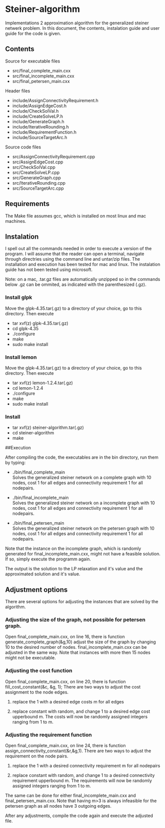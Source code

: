 Steiner-algorithm
=================

Implementations 2 approximation algorithm for the generalized steiner netwerk problem. In this document, the contents, instalation guide and user guide for the code is given.

## Contents

Source for executable files
* src/final_complete_main.cxx
* src/final_incomplete_main.cxx
* src/final_petersen_main.cxx

Header files
* include/AssignConnectivityRequirement.h
* include/AssignEdgeCost.h
* include/CheckSolVal.h
* include/CreateSolveLP.h
* include/GenerateGraph.h
* include/IterativeRounding.h
* include/RequirementFunction.h
* include/SourceTargetArc.h

Source code files
* src/AssignConnectivityRequirement.cpp
* src/AssignEdgeCost.cpp
* src/CheckSolVal.cpp
* src/CreateSolveLP.cpp
* src/GenerateGraph.cpp
* src/IterativeRounding.cpp
* src/SourceTargetArc.cpp


## Requirements

The Make file assumes gcc, which is installed on most linux and mac machines. 

## Instalation
I spell out all the commands needed in order to execute a version of the program. 
I will assume that the reader can open a terminal, navigate through directries using the command line and untar/zip files.
The installation and execution has been tested for mac and linux. 
The instalation guide has not been tested using microsoft. 

Note: on a mac, .tar.gz files are automatically unzipped so in the commands below .gz can be ommited, as indicated with the parenthesized (.gz).

### Install glpk

Move the glpk-4.35.tar(.gz) to a directory of your choice, go to this directory. Then execute

* tar xvf(z) glpk-4.35.tar(.gz)
* cd glpk-4.35
* ./configure
* make
* sudo make install 

### Install lemon

Move the glpk-4.35.tar(.gz) to a directory of your choice, go to this directory. Then execute

* tar xvf(z) lemon-1.2.4.tar(.gz)
* cd lemon-1.2.4
* ./configure
* make
* sudo make install 

### Install 

* tar xvf(z) steiner-algorithm.tar(.gz)
* cd steiner-algorithm
* make

##Execution

After compiling the code, the executables are in the bin directory, run them by typing:

* ./bin/final_complete_main    
Solves the generalized steiner network on a complete graph with 10 nodes, cost 1 for all edges and connectivity requirement 1 for all nodepairs. 

* ./bin/final_incomplete_main    
Solves the generalized steiner network on a incomplete graph with 10 nodes, cost 1 for all edges and connectivity requirement 1 for all nodepairs.

* ./bin/final_petersen_main    
Solves the generalized steiner network on the petersen graph with 10 nodes, cost 1 for all edges and connectivity requirement 1 for all nodepairs.

Note that the instance on the incomplete graph, which is randomly generated for final_incomplete_main.cxx, might not have a feasible solution. If so, simply execute the programm again. 

The output is the solution to the LP relaxation and it's value and the approximated solution and it's value.

## Adjustment options

There are several options for adjusting the instances that are solved by the algorithm. 

### Adjusting the size of the graph, not possible for petersen graph.

Open final_complete_main.cxx, on line 16, there is function generate_complete_graph(&g,10) adjust the size of the graph by changing 10 to the desired number of nodes. final_incomplete_main.cxx can be adjusted in the same way. Note that instances with more then 15 nodes might not be executable.

### Adjusting the cost function

Open final_complete_main.cxx, on line 20, there is function fill_cost_constant(&c, &g, 1); There are two ways to adjust the cost assignment to the node edges. 

1. replace the 1 with a desired edge costs m for all edges

2. replace constant with random, and change 1 to a desired edge cost upperbound m. The costs will now be randomly assigned integers ranging from 1 to m.  

### Adjusting the requirement function 
Open final_complete_main.cxx, on line 24, there is function assign_connectivity_constant(&r,&g,1). There are two ways to adjust the requirement on the node pairs. 

1. replace the 1 with a desired connectivity requirement m for all nodepairs

2. replace constant with random, and change 1 to a desired connectivity requirement upperbound m. The requirements will now be randomly assigned integers ranging from 1 to m.  

The same can be done for either final_incomplete_main.cxx and final_petersen_main.cxx. Note that having m>3 is always infeasible for the petersen graph as all nodes have 3 outgoing edges.

After any adjustments, compile the code again and execute the adjusted file.
